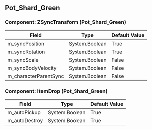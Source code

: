 ## Pot_Shard_Green

### Component: ZSyncTransform (Pot_Shard_Green)

|Field|Type|Default Value|
|---|---|---|
|m_syncPosition|System.Boolean|True|
|m_syncRotation|System.Boolean|True|
|m_syncScale|System.Boolean|False|
|m_syncBodyVelocity|System.Boolean|False|
|m_characterParentSync|System.Boolean|False|

### Component: ItemDrop (Pot_Shard_Green)

|Field|Type|Default Value|
|---|---|---|
|m_autoPickup|System.Boolean|True|
|m_autoDestroy|System.Boolean|True|

